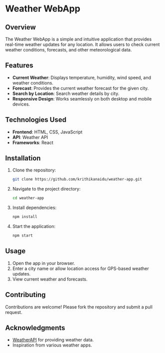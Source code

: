 # Weather WebApp

## Overview
The Weather WebApp is a simple and intuitive application that provides real-time weather updates for any location. It allows users to check current weather conditions, forecasts, and other meteorological data.

## Features
- **Current Weather**: Displays temperature, humidity, wind speed, and weather conditions.
- **Forecast**: Provides the current weather forecast for the given city.
- **Search by Location**: Search weather details by city.
- **Responsive Design**: Works seamlessly on both desktop and mobile devices.

## Technologies Used
- **Frontend**: HTML, CSS, JavaScript
- **API**: Weather API
- **Frameworks**: React

## Installation
1. Clone the repository:
    ```bash
    git clone https://github.com/krithikanaidu/weather-app.git
    ```
2. Navigate to the project directory:
    ```bash
    cd weather-app
    ```
3. Install dependencies:
    ```bash
    npm install
    ```
4. Start the application:
    ```bash
    npm start
    ```

## Usage
1. Open the app in your browser.
2. Enter a city name or allow location access for GPS-based weather updates.
3. View current weather and forecasts.

## Contributing
Contributions are welcome! Please fork the repository and submit a pull request.


## Acknowledgments
- [WeatherAPI](https://www.weatherapi.com/my/) for providing weather data.
- Inspiration from various weather apps.
